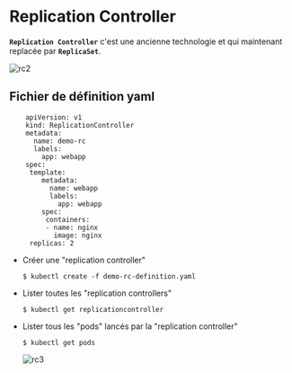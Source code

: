 # Replication Controller
**`Replication Controller`** c'est une ancienne technologie et qui maintenant replacée par **`ReplicaSet`**.

   ![rc2](../../images/rc2.PNG)
## Fichier de définition yaml
```
    apiVersion: v1
    kind: ReplicationController
    metadata:
      name: demo-rc
      labels:
        app: webapp
    spec:
     template:
        metadata:
          name: webapp
          labels:
            app: webapp
        spec:
         containers:
         - name: nginx
           image: nginx
     replicas: 2
```
  - Créer une "replication controller"
    ```
    $ kubectl create -f demo-rc-definition.yaml
    ```
  - Lister toutes les "replication controllers"
    ```
    $ kubectl get replicationcontroller
    ```
  - Lister tous les "pods" lancés par la "replication controller"
    ```
    $ kubectl get pods
    ```
    ![rc3](../../images/rc3.PNG)